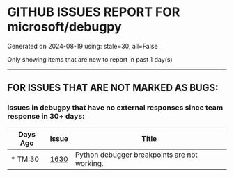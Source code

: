 
# GITHUB ISSUES REPORT FOR microsoft/debugpy


Generated on 2024-08-19 using: stale=30, all=False


Only showing items that are new to report in past 1 day(s)


---

## FOR ISSUES THAT ARE NOT MARKED AS BUGS:


### Issues in debugpy that have no external responses since team response in 30+ days:

| Days Ago | Issue | Title |
| --- | --- | --- |
 | \* TM:30  |[1630](https://github.com/microsoft/debugpy/issues/1630 "Python debugger breakpoints are not working.")  |Python debugger breakpoints are not working. |





















